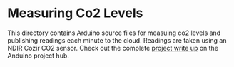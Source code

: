 # Measuring Co2 Levels 

This directory contains Arduino source files for measuing co2 levels and publishing readings each minute to the cloud. Readings are taken using an NDIR Cozir CO2 sensor. Check out the complete [project write up](https://www.hackster.io/bcarbs/measuring-co2-levels-aka-the-sleepyness-multiplier-a4d4bf) on the Anduino project hub.

